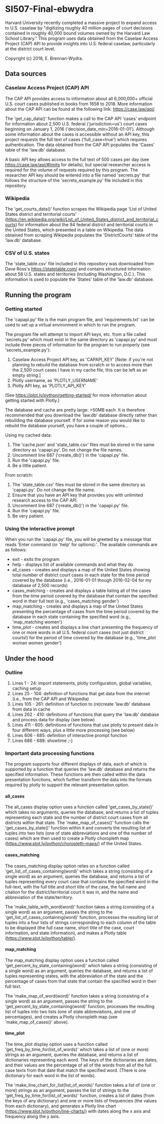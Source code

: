 # SI507-Final-ebwydra

Harvard University recently completed a massive project to expand access to U.S. caselaw by "digitizing roughly 40 million pages of court decisions contained in roughly 40,000 bound volumes owned by the Harvard Law School Library." This program uses data obtained from the Caselaw Access Project (CAP) API to provide insights into U.S. federal caselaw, particularly at the district court level.

Copyright (c) 2018, E. Brennan-Wydra.

## Data sources

### Caselaw Access Project (CAP) API

The CAP API provides access to information about all 6,000,000+ official U.S. court cases published in books from 1658 to 2018. More information about the CAP API can be found at the following link: https://case.law/api/.

The 'get_cap_data()' function makes a call to the CAP API 'cases' endpoint for information about 2,500 U.S. federal ('jurisdiction=us') court cases beginning on January 1, 2016 ('decision_date_min=2016-01-01'). Although some information about the cases is accessible without an API key, this project requests the full text of cases ('full_case=true') which requires authentication. The data obtained from the CAP API populates the 'Cases' table of the 'law.db' database.

A basic API key allows access to the full text of 500 cases per day (see https://case.law/api/#limits for details), but special researcher access is required for the volume of requests required by this program. The researcher API key should be entered into a file named 'secrets.py' that follows the structure of the 'secrets_example.py' file included in this repository.

### Wikipedia

The 'get_courts_data()' function scrapes the Wikipedia page 'List of United States district and territorial courts' (https://en.wikipedia.org/wiki/List_of_United_States_district_and_territorial_courts) for information about the 94 federal district and territorial courts in the United States, which presented in a table on Wikipedia. The data obtained from scraping Wikipedia populates the 'DistrictCourts' table of the 'law.db' database.

### CSV of U.S. states

The 'state_table.csv' file included in this repository was downloaded from Dave Ross's https://statetable.com/ and contains structured information about 56 U.S. states and territories (including Washington, D.C.). This information is used to populate the 'States' table of the 'law.db' database.

## Running the program

### Getting started

The 'capapi.py' file is the main program file, and 'requirements.txt' can be used to set up a virtual environment in which to run the program.

The program file will attempt to import API keys, etc. from a file called 'secrets.py' which must exist in the same directory as 'capapi.py' and must include three pieces of information for the program to run properly (see 'secrets_example.py'):

1) Caselaw Access Project API key, as 'CAPAPI_KEY' [Note: if you're not planning to rebuild the database from scratch or to access more than the 2,500 court cases I have in my cache file, this can be left as an empty string.]
2) Plotly username, as 'PLOTLY_USERNAME'
3) Plotly API key, as 'PLOTLY_API_KEY'

(See https://plot.ly/python/getting-started/ for more information about getting started with Plotly.)

The database and cache are pretty large: >50MB each. It is therefore recommended that you download the 'law.db' database directly rather than rebuilding the database yourself. If for some reason you would like to rebuild the database yourself, you have a couple of options...

Using my cached data:
1) The 'cache.json' and 'state_table.csv' files must be stored in the same directory as 'capapi.py'. Do not change the file names.
2) Uncomment line 687 ('create_db()') in the 'capapi.py' file.
3) Run the 'capapi.py' file.
4) Be a little patient.

From scratch:
1) The 'state_table.csv' files must be stored in the same directory as 'capapi.py'. Do not change the file name.
2) Ensure that you have an API key that provides you with unlimited research access to the CAP API.
3) Uncomment line 687 ('create_db()') in the 'capapi.py' file.
4) Run the 'capapi.py' file.
5) Be very patient.

### Using the interactive prompt

When you run the 'capapi.py' file, you will be greeted by a message that reads 'Enter command (or 'help' for options):'. The available commands are as follows:
* exit - exits the program
* help - displays list of available commands and what they do
* all_cases - creates and displays a map of the United States showing total number of district court cases in each state for the time period covered by the database (i.e., 2016-01-01 though 2016-02-04 for my database of 2,500 records)
* cases_matching <word> - creates and displays a table listing all of the cases from the time period covered by the database that contain the specified word in their full text (e.g., 'cases_matching gender')
* map_matching <word> - creates and displays a map of the United States presenting the percentage of cases from the time period covered by the database in each state containing the specified word (e.g., 'map_matching women')
* time_plot <word or list of words> - creates and displays a line chart presenting the frequency of one or more words in all U.S. federal court cases (not just district courts!) for the period of time covered by the database (e.g., 'time_plot woman women gender')

## Under the hood

### Outline
1. Lines 1 - 24: import statements, plotly configuration, global variables, caching setup
2. Lines 25 - 104: definition of functions that get data from the internet (i.e., from the CAP API and Wikipedia)
3. Lines 105 - 261: definition of function to (re)create 'law.db' database from data in cache
4. Lines 262 - 410: definitions of functions that query the 'law.db' database and process data for display (see below)
5. Lines 411 - 605: definitions of functions that use plotly to present data in four different ways, plus a little more processing (see below)
6. Lines 606 - 685: definition of interactive prompt function
7. Lines 686 - 688: showtime ;-)

### Important data processing functions

The program supports four different displays of data, each of which is supported by a function that queries the 'law.db' database and returns the specified information. These functions are then called within the data presentation functions, which further transform the data into the formats required by plotly to support the relevant presentation option.

#### all_cases

The all_cases display option uses a function called 'get_cases_by_state()' which takes no arguments, queries the database, and returns a list of tuples representing each state and the number of district court cases from all districts within that state. The 'make_map_of_cases()' function calls the 'get_cases_by_state()' function within it and converts the resulting list of tuples into two lists (one of state abbreviations and one of the number of cases) which are then used to create a Plotly choropleth map (https://www.plot.ly/python/choropleth-maps/) of the United States.

#### cases_matching <word>

The cases_matching display option relies on a function called 'get_list_of_cases_containing(word)' which takes a string (consisting of a single word) as an argument, queries the database, and returns a list of tuples representing every court case that contains the specified word in the full-text, with the full title and short title of the case, the full name and citation for the district/territorial court it was in, and the name and abbreviation of the state/territory.

The 'make_table_with_word(word)' function takes a string (consisting of a single word) as an argument, passes the string to the 'get_list_of_cases_containing(word)' function, processes the resulting list of tuples into a four lists of strings corresponding to each column of the table to be displayed (the full case name, short title of the case, court information, and state information), and makes a Plotly table (https://www.plot.ly/python/table/).

#### map_matching <word>

The map_matching display option uses a function called 'get_percent_by_state_containing(word)' which takes a string (consisting of a single word) as an argument, queries the database, and returns a list of tuples representing states, with the abbreviation of the state and the percentage of cases from that state that contain the specified word in their full text.

The 'make_map_of_word(word)' function takes a string (consisting of a single word) as an argument, passes the string to the 'get_percent_by_state_containing(word)' function, processes the resulting list of tuples into two lists (one of state abbreviations, and one of percentages), and creates a Plotly choropleth map (see 'make_map_of_cases()' above).

#### time_plot <word or list of words>

The time_plot display option uses a function called 'get_freq_by_time_for(list_of_words)' which takes a list of (one or more) strings as an argument, queries the database, and returns a list of dictionaries representing each word. The keys of the dictionaries are dates, and their values are the percentage of all of the words from all of the full case texts from that date that match the specified word. (There is one dictionary for each word in the list of words).

The 'make_line_chart_for_list(list_of_words)' function takes a list of (one or more) strings as an argument, passes the list of strings to the 'get_freq_by_time_for(list_of_words)' function, creates a list of dates (from the keys of any dictionary) and one or more lists of frequencies (the values from each dictionary), and generates a Plotly line chart (https://www.plot.ly/python/line-charts/) with dates along the x axis and frequency along the y axis.
